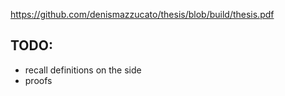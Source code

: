 https://github.com/denismazzucato/thesis/blob/build/thesis.pdf

## TODO:

- recall definitions on the side
- proofs
